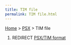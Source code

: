 ```yaml
---
title: TIM file
permalink: TIM file.html
---
```


[Home](../Main%20Page.md) > [PSX](../PSX.md) > TIM file

1.  REDIRECT [PSX/TIM format][]

  [PSX/TIM format]: TIM%20format.md "wikilink"
